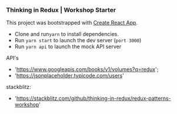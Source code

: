 ### Thinking in Redux | Workshop Starter

This project was bootstrapped with 
[Create React App](https://github.com/facebookincubator/create-react-app).

- Clone and run`yarn` to install dependencies.  
- Run `yarn start` to launch the dev server (`port 3000`)
- Run `yarn api` to launch the mock API server

API's
- 'https://www.googleapis.com/books/v1/volumes?q=redux';
- 'https://jsonplaceholder.typicode.com/users'

stackblitz:
- 'https://stackblitz.com/github/thinking-in-redux/redux-patterns-workshop'